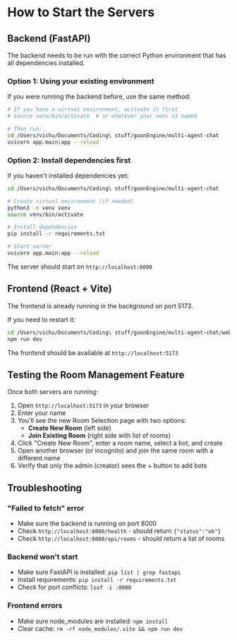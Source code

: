 # How to Start the Servers

## Backend (FastAPI)

The backend needs to be run with the correct Python environment that has all dependencies installed.

### Option 1: Using your existing environment
If you were running the backend before, use the same method:

```bash
# If you have a virtual environment, activate it first
# source venv/bin/activate  # or whatever your venv is named

# Then run:
cd /Users/vichu/Documents/Coding\ stuff/goonEngine/multi-agent-chat
uvicorn app.main:app --reload
```

### Option 2: Install dependencies first
If you haven't installed dependencies yet:

```bash
cd /Users/vichu/Documents/Coding\ stuff/goonEngine/multi-agent-chat

# Create virtual environment (if needed)
python3 -m venv venv
source venv/bin/activate

# Install dependencies
pip install -r requirements.txt

# Start server
uvicorn app.main:app --reload
```

The server should start on `http://localhost:8000`

## Frontend (React + Vite)

The frontend is already running in the background on port 5173.

If you need to restart it:

```bash
cd /Users/vichu/Documents/Coding\ stuff/goonEngine/multi-agent-chat/web-react
npm run dev
```

The frontend should be available at `http://localhost:5173`

## Testing the Room Management Feature

Once both servers are running:

1. Open `http://localhost:5173` in your browser
2. Enter your name
3. You'll see the new Room Selection page with two options:
   - **Create New Room** (left side)
   - **Join Existing Room** (right side with list of rooms)
4. Click "Create New Room", enter a room name, select a bot, and create
5. Open another browser (or incognito) and join the same room with a different name
6. Verify that only the admin (creator) sees the + button to add bots

## Troubleshooting

### "Failed to fetch" error
- Make sure the backend is running on port 8000
- Check `http://localhost:8000/health` - should return `{"status":"ok"}`
- Check `http://localhost:8000/api/rooms` - should return a list of rooms

### Backend won't start
- Make sure FastAPI is installed: `pip list | grep fastapi`
- Install requirements: `pip install -r requirements.txt`
- Check for port conflicts: `lsof -i :8000`

### Frontend errors
- Make sure node_modules are installed: `npm install`
- Clear cache: `rm -rf node_modules/.vite && npm run dev`

